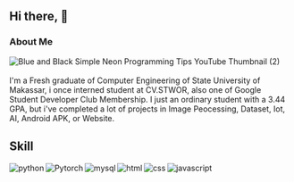 ## Hi there, 👋 

### About Me
![Blue and Black Simple Neon Programming Tips YouTube Thumbnail (2)](https://user-images.githubusercontent.com/55156159/209433205-a38b9fa2-ae37-4957-9f1b-e3a31f8fdbf7.png)
<br><br>
I'm a Fresh graduate of Computer Engineering of State University of Makassar, i once interned student at CV.STWOR, also one of Google Student Developer Club Membership. I just an ordinary student with a 3.44 GPA, but i've completed a lot of projects in Image Peocessing, Dataset, Iot, AI, Android APK, or Website. 
## Skill
<img align="left" alt="python" src="https://img.shields.io/badge/python%20-%2320232a.svg?&style=for-the-badge&logo=python&logoColor=white" />

<img align="left" alt="Pytorch" src="https://img.shields.io/badge/flask%20-%23316192.svg?&style=for-the-badge&logo=flask&logoColor=white" />

<img align="left" alt="mysql" src="https://img.shields.io/badge/MySQL%20-2596be?logo=mysql&logoColor=white&style=for-the-badge" />

<img align="left" alt="html" src="https://img.shields.io/badge/HTML%20-EC9E1E.svg?&style=for-the-badge&logo=HTML5&logoColor=white" />

<img align="left" alt="css" src="https://img.shields.io/badge/CSS-1E7CEC?logo=CSS3&logoColor=white&style=for-the-badge" />

<img align="left" alt="javascript" src="https://img.shields.io/badge/javascript%20-F5E015.svg?&style=for-the-badge&logo=javascript&logoColor=black" />

<br>
<br>
